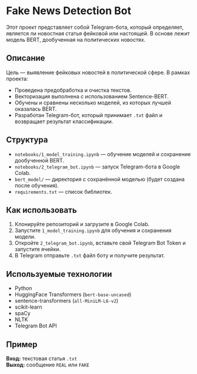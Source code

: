 # Fake News Detection Bot

Этот проект представляет собой Telegram-бота, который определяет, является ли новостная статья фейковой или настоящей. В основе лежит модель BERT, дообученная на политических новостях.

## Описание

Цель — выявление фейковых новостей в политической сфере. 
В рамках проекта:

- Проведена предобработка и очистка текстов.
- Векторизация выполнена с использованием Sentence-BERT.
- Обучены и сравнены несколько моделей, из которых лучшей оказалась BERT.
- Разработан Telegram-бот, который принимает `.txt` файл и возвращает результат классификации.

## Структура

- `notebooks/1_model_training.ipynb` — обучение моделей и сохранение дообученной BERT.
- `notebooks/2_telegram_bot.ipynb` — запуск Telegram-бота в Google Colab.
- `bert_model/` — директория с сохранённой моделью (будет создана после обучения).
- `requirements.txt` — список библиотек.

## Как использовать

1. Клонируйте репозиторий и загрузите в Google Colab.
2. Запустите `1_model_training.ipynb` для обучения и сохранения модели.
3. Откройте `2_telegram_bot.ipynb`, вставьте свой Telegram Bot Token и запустите ячейки.
4. В Telegram отправьте `.txt` файл боту и получите результат.

## Используемые технологии

- Python
- HuggingFace Transformers (`bert-base-uncased`)
- sentence-transformers (`all-MiniLM-L6-v2`)
- scikit-learn
- spaCy
- NLTK
- Telegram Bot API

## Пример

**Вход:** текстовая статья `.txt`  
**Выход:** сообщение `REAL` или `FAKE`

